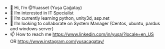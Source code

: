 - 👋 Hi, I’m @Yuasset (Yuşa Çağatay)
- 👀 I’m interested in IT Specialist
- 🌱 I’m currently learning python, unity3d, asp.net
- 💞️ I’m looking to collaborate on System Manager (Centos, ubuntu, pardus and windows server)
- 📫 How to reach me https://www.linkedin.com/in/yuşa/?locale=en_US OR https://www.instagram.com/yusacagatay/

<!---
Yuasset/Yuasset is a ✨ special ✨ repository because its `README.md` (this file) appears on your GitHub profile.
You can click the Preview link to take a look at your changes.
--->
